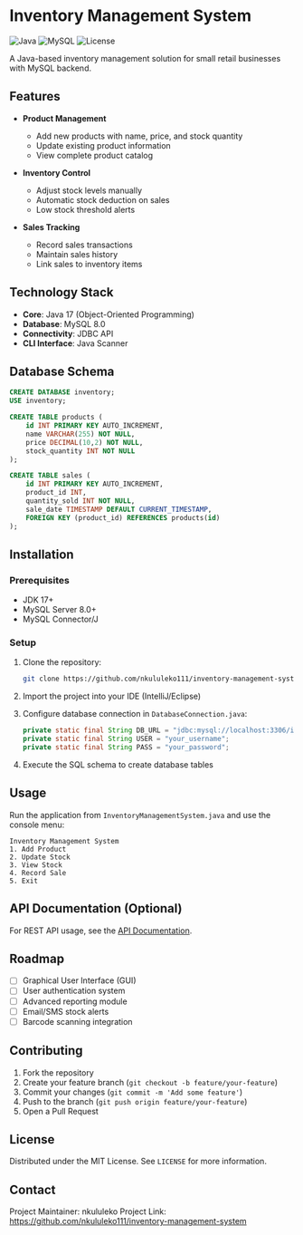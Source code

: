 
# Inventory Management System

![Java](https://img.shields.io/badge/Java-17%2B-blue)
![MySQL](https://img.shields.io/badge/MySQL-8.0%2B-orange)
![License](https://img.shields.io/badge/License-MIT-green)

A Java-based inventory management solution for small retail businesses with MySQL backend.

## Features

- **Product Management**
  - Add new products with name, price, and stock quantity
  - Update existing product information
  - View complete product catalog

- **Inventory Control**
  - Adjust stock levels manually
  - Automatic stock deduction on sales
  - Low stock threshold alerts

- **Sales Tracking**
  - Record sales transactions
  - Maintain sales history
  - Link sales to inventory items

## Technology Stack

- **Core**: Java 17 (Object-Oriented Programming)
- **Database**: MySQL 8.0
- **Connectivity**: JDBC API
- **CLI Interface**: Java Scanner

## Database Schema

```sql
CREATE DATABASE inventory;
USE inventory;

CREATE TABLE products (
    id INT PRIMARY KEY AUTO_INCREMENT,
    name VARCHAR(255) NOT NULL,
    price DECIMAL(10,2) NOT NULL,
    stock_quantity INT NOT NULL
);

CREATE TABLE sales (
    id INT PRIMARY KEY AUTO_INCREMENT,
    product_id INT,
    quantity_sold INT NOT NULL,
    sale_date TIMESTAMP DEFAULT CURRENT_TIMESTAMP,
    FOREIGN KEY (product_id) REFERENCES products(id)
);
```

## Installation

### Prerequisites
- JDK 17+
- MySQL Server 8.0+
- MySQL Connector/J

### Setup
1. Clone the repository:
   ```bash
   git clone https://github.com/nkululeko111/inventory-management-system.git
   ```

2. Import the project into your IDE (IntelliJ/Eclipse)

3. Configure database connection in `DatabaseConnection.java`:
   ```java
   private static final String DB_URL = "jdbc:mysql://localhost:3306/inventory";
   private static final String USER = "your_username";
   private static final String PASS = "your_password";
   ```

4. Execute the SQL schema to create database tables

## Usage

Run the application from `InventoryManagementSystem.java` and use the console menu:

```
Inventory Management System
1. Add Product
2. Update Stock
3. View Stock
4. Record Sale
5. Exit
```

## API Documentation (Optional)

For REST API usage, see the [API Documentation](API_DOCS.md).

## Roadmap

- [ ] Graphical User Interface (GUI)
- [ ] User authentication system
- [ ] Advanced reporting module
- [ ] Email/SMS stock alerts
- [ ] Barcode scanning integration

## Contributing

1. Fork the repository
2. Create your feature branch (`git checkout -b feature/your-feature`)
3. Commit your changes (`git commit -m 'Add some feature'`)
4. Push to the branch (`git push origin feature/your-feature`)
5. Open a Pull Request

## License

Distributed under the MIT License. See `LICENSE` for more information.

## Contact

Project Maintainer: nkululeko
Project Link: https://github.com/nkululeko111/inventory-management-system
